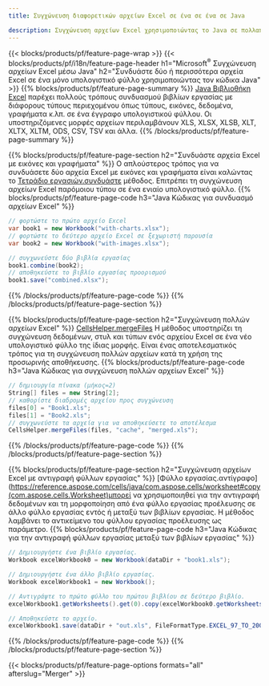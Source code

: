 ```yaml
---
title: Συγχώνευση διαφορετικών αρχείων Excel σε ένα σε ένα σε Java

description: Συγχώνευση αρχείων Excel χρησιμοποιώντας το Java σε πολλαπλά φύλλα ή μεμονωμένα φύλλα. Συγχωνεύστε, συνδυάστε ή συνδέστε έγγραφα Excel σε PDF, Εικόνες και HTML επίσης.
---
```

{{< blocks/products/pf/feature-page-wrap >}}
{{< blocks/products/pf/i18n/feature-page-header h1="Microsoft<sup>&reg;</sup> Συγχώνευση αρχείων Excel μέσω Java" h2="Συνδυάστε δύο ή περισσότερα αρχεία Excel σε ένα μόνο υπολογιστικό φύλλο χρησιμοποιώντας τον κώδικα Java" >}}
{{% blocks/products/pf/feature-page-summary %}}
[Java Βιβλιοθήκη Excel](/cells/java/) παρέχει πολλούς τρόπους συνδυασμού βιβλίων εργασίας με διάφορους τύπους περιεχομένου όπως τύπους, εικόνες, δεδομένα, γραφήματα κ.λπ. σε ένα έγγραφο υπολογιστικού φύλλου. Οι υποστηριζόμενες μορφές αρχείων περιλαμβάνουν XLS, XLSX, XLSB, XLT, XLTX, XLTM, ODS, CSV, TSV και άλλα.
{{% /blocks/products/pf/feature-page-summary %}}

{{% blocks/products/pf/feature-page-section h2="Συνδυάστε αρχεία Excel με εικόνες και γραφήματα" %}}
Ο απλούστερος τρόπος για να συνδυάσετε δύο αρχεία Excel με εικόνες και γραφήματα είναι καλώντας το [Τετράδιο εργασιών.συνδυάστε](https://reference.aspose.com/cells/java/com.aspose.cells/workbook#combine(com.aspose.cells.Workbook)) μέθοδος. Επιτρέπει τη συγχώνευση αρχείων Excel παρόμοιου τύπου σε ένα ενιαίο υπολογιστικό φύλλο.
{{% blocks/products/pf/feature-page-code h3="Java Κώδικας για συνδυασμό αρχείων Excel" %}}

```cs
// φορτώστε το πρώτο αρχείο Excel
var book1 = new Workbook("with-charts.xlsx");
// φορτώστε το δεύτερο αρχείο Excel σε ξεχωριστή παρουσία
var book2 = new Workbook("with-images.xlsx");

// συγχωνεύστε δύο βιβλία εργασίας
book1.combine(book2);
// αποθηκεύστε το βιβλίο εργασίας προορισμού 
book1.save("combined.xlsx");

```
{{% /blocks/products/pf/feature-page-code %}}
{{% /blocks/products/pf/feature-page-section %}}

{{% blocks/products/pf/feature-page-section h2="Συγχώνευση πολλών αρχείων Excel" %}}
[CellsHelper.mergeFiles](https://reference.aspose.com/cells/java/com.aspose.cells/cellshelper#mergeFiles) Η μέθοδος υποστηρίζει τη συγχώνευση δεδομένων, στυλ και τύπων ενός αρχείου Excel σε ένα νέο υπολογιστικό φύλλο της ίδιας μορφής. Είναι ένας αποτελεσματικός τρόπος για τη συγχώνευση πολλών αρχείων κατά τη χρήση της προσωρινής αποθήκευσης. 
{{% blocks/products/pf/feature-page-code h3="Java Κώδικας για συγχώνευση πολλών αρχείων Excel" %}}

```cs
// δημιουργία πίνακα (μήκος=2)
String[] files = new String[2];
// καθορίστε διαδρομές αρχείου προς συγχώνευση
files[0] = "Book1.xls";
files[1] = "Book2.xls";
// συγχωνεύστε τα αρχεία για να αποθηκεύσετε το αποτέλεσμα
CellsHelper.mergeFiles(files, "cache", "merged.xls");


```
{{% /blocks/products/pf/feature-page-code %}}
{{% /blocks/products/pf/feature-page-section %}}

{{% blocks/products/pf/feature-page-section h2="Συγχώνευση αρχείων Excel με αντιγραφή φύλλων εργασίας" %}}
[Φύλλο εργασίας.αντίγραφο](https://reference.aspose.com/cells/java/com.aspose.cells/worksheet#copy(com.aspose.cells.Worksheet)μπορεί να χρησιμοποιηθεί για την αντιγραφή δεδομένων και τη μορφοποίηση από ένα φύλλο εργασίας προέλευσης σε άλλο φύλλο εργασίας εντός ή μεταξύ των βιβλίων εργασίας. Η μέθοδος λαμβάνει το αντικείμενο του φύλλου εργασίας προέλευσης ως παράμετρο.
{{% blocks/products/pf/feature-page-code h3="Java Κώδικας για την αντιγραφή φύλλων εργασίας μεταξύ των βιβλίων εργασίας" %}}

```cs
// Δημιουργήστε ένα βιβλίο εργασίας.
Workbook excelWorkbook0 = new Workbook(dataDir + "book1.xls");

// Δημιουργήστε ένα άλλο βιβλίο εργασίας.
Workbook excelWorkbook1 = new Workbook();

// Αντιγράψτε το πρώτο φύλλο του πρώτου βιβλίου σε δεύτερο βιβλίο.
excelWorkbook1.getWorksheets().get(0).copy(excelWorkbook0.getWorksheets().get(0));

// Αποθηκεύστε το αρχείο.
excelWorkbook1.save(dataDir + "out.xls", FileFormatType.EXCEL_97_TO_2003);

```
{{% /blocks/products/pf/feature-page-code %}}
{{% /blocks/products/pf/feature-page-section %}}

{{< blocks/products/pf/feature-page-options formats="all" afterslug="Merger" >}}
